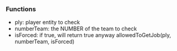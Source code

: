 ### Functions 
- ply: player entity to check
- numberTeam: the NUMBER of the team to check
- isForced: if true, will return true anyway
allowedToGetJob(ply, numberTeam, isForced)
